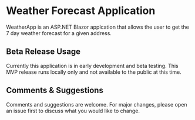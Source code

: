 # Weather Forecast Application

WeatherApp is an ASP.NET Blazor applcation that allows the user to get the 7 day weather forecast for a given address.


## Beta Release Usage

Currently this application is in early development and beta testing.
This MVP release runs locally only and not available to the public at this time.

## Comments & Suggestions
Comments and suggestions are welcome. 
For major changes, please open an issue first to discuss what you would like to change.

